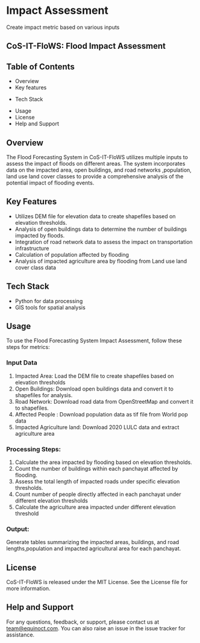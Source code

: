
# Impact Assessment 
Create impact metric based on various inputs 
## CoS-IT-FloWS: Flood Impact Assessment

## Table of Contents
* Overview 
* Key features
- Tech Stack
* Usage
* License
* Help and Support

## Overview

The Flood Forecasting System in CoS-IT-FloWS utilizes multiple inputs to assess the impact of floods on different areas. The system incorporates data on the impacted area, open buildings, and road networks ,population, land use land cover classes to provide a comprehensive analysis of the potential impact of flooding events.

## Key Features

* Utilizes DEM file for elevation data to create shapefiles based on elevation thresholds.
* Analysis of open buildings data to determine the number of buildings impacted by floods.
* Integration of road network data to assess the impact on transportation infrastructure
* Calculation of population affected by flooding
* Analysis of impacted agriculture area by flooding from Land use land cover class data

## Tech Stack
+ Python for data processing
+ GIS tools for spatial analysis

## Usage
To use the Flood Forecasting System Impact Assessment, follow these steps for metrics:

### Input Data
1. Impacted Area: Load the DEM file to create shapefiles based on elevation thresholds 
2. Open Buildings: Download open buildings data and convert it to shapefiles for analysis.
3. Road Network: Download road data from OpenStreetMap and convert it to shapefiles.
4. Affected People : Download population data as tif file from World pop data
5. Impacted Agriculture land: Download 2020 LULC data and extract agriculture area

### Processing Steps:

1. Calculate the area impacted by flooding based on elevation thresholds.
2. Count the number of buildings within each panchayat affected by flooding.
3. Assess the total length of impacted roads under specific elevation thresholds.
4. Count number of people directly affected in each panchayat under different elevation thresholds
5. Calculate the agriculture area impacted under different elevation threshold

### Output:

Generate tables summarizing the impacted areas, buildings, and road lengths,population and impacted agricultural area for each panchayat.

## License
 CoS-IT-FloWS is released under the MIT License. See the License file for more information.

## Help and Support
For any questions, feedback, or support, please contact us at team@equinoct.com. You can also raise an issue in the issue tracker for assistance.

